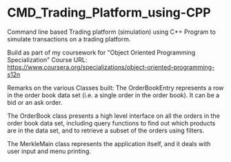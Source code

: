 # CMD_Trading_Platform_using-CPP
Command line based Trading platform (simulation) using C++
Program to simulate transactions on a trading platform.

Build as part of my coursework for "Object Oriented Programming Specialization"
Course URL: https://www.coursera.org/specializations/object-oriented-programming-s12n

Remarks on the various Classes built:
The OrderBookEntry represents a row in the order book data set (i.e. a single order in the order book). It can be a bid or an ask order.

The OrderBook class presents a high level interface on all the orders in the order book data set, 
including query functions to find out which products are in the data set, and to retrieve a subset of the orders using filters.

The MerkleMain class represents the application itself, and it deals with user input and menu printing. 
